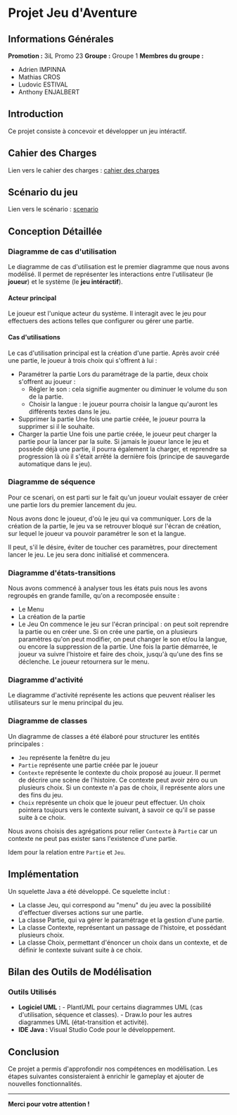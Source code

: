 # Projet Jeu d'Aventure

## Informations Générales
**Promotion :** 3iL Promo 23 
**Groupe :** Groupe 1 
**Membres du groupe :**
- Adrien IMPINNA
- Mathias CROS
- Ludovic ESTIVAL
- Anthony ENJALBERT

## Introduction
Ce projet consiste à concevoir et développer un jeu intéractif.

## Cahier des Charges

Lien vers le cahier des charges : [cahier des charges](cahier-charges.md)

## Scénario du jeu

Lien vers le scénario : [scenario](scenario.md)

## Conception Détaillée

### Diagramme de cas d'utilisation
Le diagramme de cas d'utilisation est le premier diagramme que nous avons modélisé. Il permet de représenter
les interactions entre l'utilisateur (le **joueur**) et le système (le **jeu intéractif**).

#### Acteur principal
Le joueur est l'unique acteur du système. Il interagit avec le jeu pour effectuers des actions telles que configurer ou gérer une partie.

#### Cas d'utilisations
Le cas d'utilisation principal est la création d'une partie.
Après avoir créé une partie, le joueur à trois choix qui s'offrent à lui : 
- Paramétrer la partie
   Lors du paramétrage de la partie, deux choix s'offrent au joueur : 
   - Régler le son : cela signifie augmenter ou diminuer le volume du son de la partie.
   - Choisir la langue : le joueur pourra choisir la langue qu'auront les différents textes dans le jeu.
- Supprimer la partie
   Une fois une partie créée, le joueur pourra la supprimer si il le souhaite. 
- Charger la partie
   Une fois une partie créée, le joueur peut charger la partie pour la lancer par la suite.
   Si jamais le joueur lance le jeu et possède déjà une partie, il pourra également la charger, et reprendre sa progression
   là où il s'était arrêté la dernière fois (principe de sauvegarde automatique dans le jeu).


### Diagramme de séquence
Pour ce scenari, on est parti sur le fait qu'un joueur voulait essayer de créer une partie lors du premier lancement du jeu.

Nous avons donc le joueur, d'où le jeu qui va communiquer.
Lors de la création de la partie, le jeu va se retrouver bloqué sur l'écran de création, sur lequel
le joueur va pouvoir paramétrer le son et la langue.

Il peut, s'il le désire, éviter de toucher ces paramètres, pour directement lancer le jeu.
Le jeu sera donc initialisé et commencera.

### Diagramme d'états-transitions
Nous avons commencé à analyser tous les états puis nous les avons regroupés en grande famille, qu'on a recomposée ensuite :
  - Le Menu
  - La création de la partie
  - Le Jeu
On commence le jeu sur l'écran principal : on peut soit reprendre la partie ou en créer une.
Si on crée une partie, on a plusieurs paramètres qu'on peut modifier, on peut changer le son et/ou la langue, ou encore la suppression de la partie.
Une fois la partie démarrée, le joueur va suivre l'histoire et faire des choix, jusqu'à qu'une des fins se déclenche.
Le joueur retournera sur le menu.

### Diagramme d'activité

Le diagramme d'activité représente les actions que peuvent réaliser les utilisateurs sur le menu principal du jeu.

### Diagramme de classes
Un diagramme de classes a été élaboré pour structurer les entités principales :
- `Jeu` représente la fenêtre du jeu
- `Partie` représente une partie créée par le joueur
- `Contexte` représente le contexte du choix proposé au joueur. Il permet de décrire une scène de l'histoire. Ce contexte peut avoir zéro ou un plusieurs choix. Si un contexte n'a pas de choix, il représente alors une des fins du jeu.
- `Choix` représente un choix que le joueur peut effectuer. Un choix pointera toujours vers le contexte suivant, à savoir ce qu'il se passe suite à ce choix.

Nous avons choisis des agrégations pour relier `Contexte` à `Partie` car un contexte ne peut pas exister sans l'existence d'une partie.

Idem pour la relation entre `Partie` et `Jeu`.


## Implémentation
Un squelette Java a été développé. Ce squelette inclut :
- La classe Jeu, qui correspond au "menu" du jeu avec la possibilité d'effectuer diverses actions sur une partie.
- La classe Partie, qui va gérer le paramétrage et la gestion d'une partie.
- La classe Contexte, représentant un passage de l'histoire, et possédant plusieurs choix.
- La classe Choix, permettant d'énoncer un choix dans un contexte, et de définir le contexte suivant suite à ce choix.

## Bilan des Outils de Modélisation

### Outils Utilisés
- **Logiciel UML :** 
      - PlantUML pour certains diagrammes UML (cas d'utilisation, séquence et classes).
      - Draw.Io pour les autres diagrammes UML (état-transition et activité).
- **IDE Java :** Visual Studio Code pour le développement.

<!-- ### Difficultés Rencontrées
- xxx

### Solutions Apportées
- xxx -->

## Conclusion
Ce projet a permis d'approfondir nos compétences en modélisation. Les étapes suivantes consisteraient à enrichir le gameplay et ajouter de nouvelles fonctionnalités.

---
**Merci pour votre attention !**
